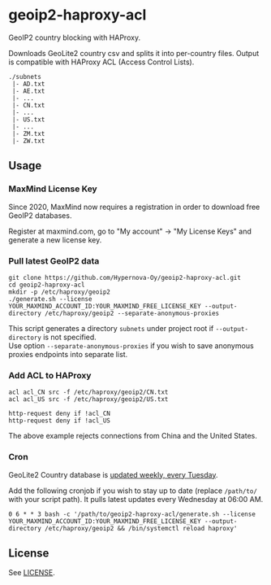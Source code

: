 # geoip2-haproxy-acl

GeoIP2 country blocking with HAProxy.

Downloads GeoLite2 country csv and splits it into per-country files. Output is
compatible with HAProxy ACL (Access Control Lists).

```
./subnets
 |- AD.txt
 |- AE.txt
 |- ...
 |- CN.txt
 |- ...
 |- US.txt
 |- ...
 |- ZM.txt
 |- ZW.txt  
```

## Usage

### MaxMind License Key

Since 2020, MaxMind now requires a registration in order to download free GeoIP2 databases.

Register at maxmind.com, go to "My account" -> "My License Keys" and generate a new license key.

### Pull latest GeoIP2 data
```
git clone https://github.com/Hypernova-Oy/geoip2-haproxy-acl.git
cd geoip2-haproxy-acl
mkdir -p /etc/haproxy/geoip2
./generate.sh --license YOUR_MAXMIND_ACCOUNT_ID:YOUR_MAXMIND_FREE_LICENSE_KEY --output-directory /etc/haproxy/geoip2 --separate-anonymous-proxies
```

This script generates a directory `subnets` under project root if `--output-directory` is not specified.  
Use option `--separate-anonymous-proxies` if you wish to save anonymous proxies endpoints into separate list.

### Add ACL to HAProxy
```
acl acl_CN src -f /etc/haproxy/geoip2/CN.txt
acl acl_US src -f /etc/haproxy/geoip2/US.txt

http-request deny if !acl_CN
http-request deny if !acl_US
```

The above example rejects connections from China and the United States.

### Cron

GeoLite2 Country database is [updated weekly, every Tuesday](https://dev.maxmind.com/geoip/geoip2/geolite2/).

Add the following cronjob if you wish to stay up to date (replace `/path/to/`
with your script path). It pulls latest updates every Wednesday at 06:00 AM.

``
0 6 * * 3 bash -c '/path/to/geoip2-haproxy-acl/generate.sh --license YOUR_MAXMIND_ACCOUNT_ID:YOUR_MAXMIND_FREE_LICENSE_KEY --output-directory /etc/haproxy/geoip2 && /bin/systemctl reload haproxy'
``

## License

See [LICENSE](LICENSE).
